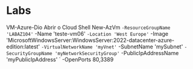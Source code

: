 # Labs
VM-Azure-Dio
Abrir o Cloud Shell
New-AzVm `
    -ResourceGroupName 'LABAZ104' `
    -Name 'teste-vm06' `
    -Location 'West Europe' `
    -Image 'MicrosoftWindowsServer:WindowsServer:2022-datacenter-azure-edition:latest' `
    -VirtualNetworkName 'myVnet' `
    -SubnetName 'mySubnet' `
    -SecurityGroupName 'myNetworkSecurityGroup' `
    -PublicIpAddressName 'myPublicIpAddress' `
    -OpenPorts 80,3389

